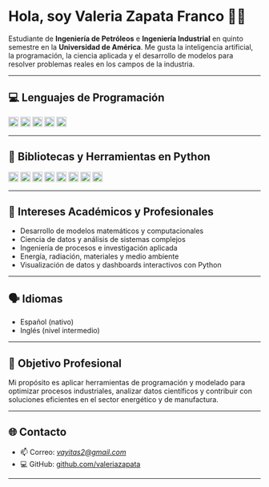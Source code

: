 # Hola, soy Valeria Zapata Franco 👩‍🔬

Estudiante de **Ingeniería de Petróleos** e **Ingeniería Industrial** en quinto semestre en la **Universidad de América**. Me gusta la inteligencia artificial, la programación, la ciencia aplicada y el desarrollo de modelos para resolver problemas reales en los campos de la industria.

---

## 💻 Lenguajes de Programación
<p>
  <img alt="Python" src="https://img.shields.io/badge/python-%2314354C.svg?&style=flat&logo=python&logoColor=white" height="20"/>
  <img alt="R" src="https://img.shields.io/badge/R-%23276DC3.svg?&style=flat&logo=r&logoColor=white" height="20"/>
  <img alt="HTML5" src="https://img.shields.io/badge/html5-%23E34F26.svg?&style=flat&logo=html5&logoColor=white" height="20"/>
  <img alt="LaTeX" src="https://img.shields.io/badge/LaTeX-%23008080.svg?&style=flat&logo=latex&logoColor=white" height="20"/>
  <img alt="Markdown" src="https://img.shields.io/badge/markdown-%23000000.svg?&style=flat&logo=markdown&logoColor=white" height="20"/>
</p>

---

## 🧰 Bibliotecas y Herramientas en Python
<p>
  <img alt="Jupyter" src="https://img.shields.io/badge/Jupyter-%23F37626.svg?&style=flat&logo=Jupyter&logoColor=white" height="20"/>
  <img alt="NumPy" src="https://img.shields.io/badge/numpy-%230095D5.svg?&style=flat&logo=numpy&logoColor=white" height="20"/>
  <img alt="Pandas" src="https://img.shields.io/badge/pandas-%23150458.svg?&style=flat&logo=pandas&logoColor=white" height="20"/>
  <img alt="SymPy" src="https://img.shields.io/badge/SymPy-%23239120.svg?&style=flat&logo=sympy&logoColor=white" height="20"/>
  <img alt="SciPy" src="https://img.shields.io/badge/scipy-%230C55A5.svg?&style=flat&logo=scipy&logoColor=white" height="20"/>
  <img alt="TensorFlow" src="https://img.shields.io/badge/tensorflow-%23FF6F00.svg?&style=flat&logo=tensorflow&logoColor=white" height="20"/>
  <img alt="Keras" src="https://img.shields.io/badge/keras-%23D00000.svg?&style=flat&logo=keras&logoColor=white" height="20"/>
  <img alt="Streamlit" src="https://img.shields.io/badge/Streamlit-%23FF4B4B.svg?&style=flat&logo=Streamlit&logoColor=white" height="20"/>
</p>

---

## 🎯 Intereses Académicos y Profesionales
- Desarrollo de modelos matemáticos y computacionales
- Ciencia de datos y análisis de sistemas complejos
- Ingeniería de procesos e investigación aplicada
- Energía, radiación, materiales y medio ambiente
- Visualización de datos y dashboards interactivos con Python

---

## 🗣 Idiomas
- Español (nativo)
- Inglés (nivel intermedio)

---

## 🚀 Objetivo Profesional
Mi propósito es aplicar herramientas de programación y modelado para optimizar procesos industriales, analizar datos científicos y contribuir con soluciones eficientes en el sector energético y de manufactura.

---

## 🌐 Contacto
- 📫 Correo: *vayitas2@gmail.com*
- 💻 GitHub: [github.com/valeriazapata](https://github.com/valeriazapata)

---



